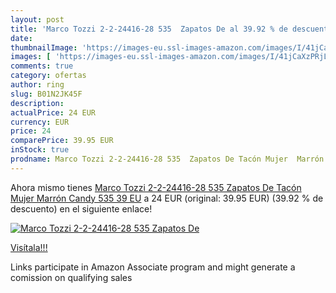 ```yaml
---
layout: post
title: 'Marco Tozzi 2-2-24416-28 535  Zapatos De al 39.92 % de descuento'
date: 
thumbnailImage: 'https://images-eu.ssl-images-amazon.com/images/I/41jCaXzPRjL._SL200_.jpg'
images: [ 'https://images-eu.ssl-images-amazon.com/images/I/41jCaXzPRjL._SL200_.jpg' ]
comments: true
category: ofertas
author: ring
slug: B01N2JK45F
description:
actualPrice: 24 EUR
currency: EUR
price: 24
comparePrice: 39.95 EUR
inStock: true
prodname: Marco Tozzi 2-2-24416-28 535  Zapatos De Tacón Mujer  Marrón  Candy 535   39 EU
---
```


Ahora mismo tienes [Marco Tozzi 2-2-24416-28 535  Zapatos De Tacón Mujer  Marrón  Candy 535   39 EU](https://www.amazon.es/dp/B01N2JK45F/?tag=tolees-21) a 24 EUR (original: 39.95 EUR) (39.92 %  de descuento) en el siguiente enlace!

[![Marco Tozzi 2-2-24416-28 535  Zapatos De](https://images-eu.ssl-images-amazon.com/images/I/41jCaXzPRjL._SL200_.jpg)](https://www.amazon.es/dp/B01N2JK45F/?tag=tolees-21)

[Visítala!!!](https://www.amazon.es/dp/B01N2JK45F/?tag=tolees-21)

Links participate in Amazon Associate program and might generate a comission on qualifying sales
